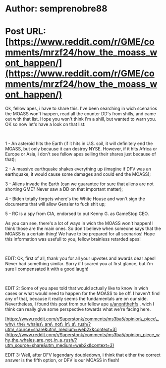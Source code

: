 # Author: semprenobre88
# Post URL: [https://www.reddit.com/r/GME/comments/mrzf24/how_the_moass_wont_happen/](https://www.reddit.com/r/GME/comments/mrzf24/how_the_moass_wont_happen/)


Ok, fellow apes, i have to share this. I've  been searching in wich scenarios the MOASS won't happen, read all the counter DD's from shills, and came out with that list. Hope you won't think i'm a shill, but wanted to warn you. OK so now let's have a look on that list:

&#x200B;

1 - An asteroid hits the Earth (if it hits in U.S. soil, it will definitely end the MOASS, but only because it can destroy NYSE. However, if it hits Africa or Europe or Asia, i don't see fellow apes selling their shares just because of that);

2 - A massive earthquake shakes everything up (imagine if DFV was an earthquake, it would cause some damages and could end the MOASS);

3 - Aliens invade the Earth (can we guarantee for sure that aliens are not shorting GME? Never saw a DD on that important matter);

4 - Biden totally forgets where's the White House and won't sign the documents that will allow Gensler to fuck shit up;

5 - RC is a spy from CIA, endorsed to put Kenny G. as GameStop CEO.

As you can see, there's a lot of ways in wich the MOASS won't happen! I think those are the main ones. So don't believe when someone says that the MOASS is a certain thing! We have to be prepared for all scenarios! Hope this information was usefull to you, fellow brainless retarded apes!

&#x200B;

EDIT: Ok, first of all, thank you for all your upvotes and awards dear apes! Never had something similar. Sorry if I scared you at first glance, but i'm sure I compensated it with a good laugh!

&#x200B;

EDIT 2: Some of you apes told that would actually like to know in wich cases or what would need to happen for the MOASS to be off. I haven't find any of that, because it really seems the fundamentals are on our side. Nevertheless, I found this post from our fellow ape  [u/anonfthehfs](https://www.reddit.com/user/anonfthehfs/) , wich I think can really give some perspective towards what we're facing here.

[https://www.reddit.com/r/Superstonk/comments/ms3ba5/opinion\_piece\_why\_the\_whales\_are\_not\_in\_a\_rush/?utm\_source=share&utm\_medium=web2x&context=3](https://www.reddit.com/r/Superstonk/comments/ms3ba5/opinion_piece_why_the_whales_are_not_in_a_rush/?utm_source=share&utm_medium=web2x&context=3)

EDIT 3: Well, after DFV legendary doubledown, i think that either the correct answer is the fifth option, or DFV is our MOASS in flesh!